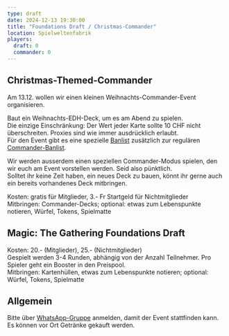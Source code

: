 ```yaml
---
type: draft
date: 2024-12-13 19:30:00
title: "Foundations Draft / Christmas-Commander"
location: Spielweltenfabrik
players:
  draft: 0
  commander: 0
---
```

## Christmas-Themed-Commander
Am 13.12. wollen wir einen kleinen Weihnachts-Commander-Event organisieren.

Baut ein Weihnachts-EDH-Deck, um es am Abend zu spielen. \
Die einzige Einschränkung: Der Wert jeder Karte sollte 10 CHF nicht überschreiten. Proxies sind wie immer ausdrücklich erlaubt. \
Für den Event gibt es eine spezielle [Banlist](https://www.moxfield.com/decks/QjW2SLydu02GF5WoJuSilw) zusätzlich zur regulären [Commander-Banlist](https://mtgcommander.net/index.php/banned-list/).

Wir werden ausserdem einen speziellen Commander-Modus spielen, den wir euch am Event vorstellen werden. Seid also pünktlich. \
Solltet ihr keine Zeit haben, ein neues Deck zu bauen, könnt ihr gerne auch ein bereits vorhandenes Deck mitbringen.

Kosten: gratis für Mitglieder, 3.- Fr Startgeld für Nichtmitglieder \
Mitbringen: Commander-Decks; optional: etwas zum Lebenspunkte notieren, Würfel, Tokens, Spielmatte

## Magic: The Gathering Foundations Draft
Kosten: 20.- (Mitglieder), 25.- (Nichtmitglieder) \
Gespielt werden 3-4 Runden, abhängig von der Anzahl Teilnehmer.
Pro Spieler geht ein Booster in den Preispool. \
Mitbringen: Kartenhüllen, etwas zum Lebenspunkte notieren; optional: Würfel, Tokens, Spielmatte

## Allgemein
Bitte über [WhatsApp-Gruppe](https://chat.whatsapp.com/HQ7IINFrZB63esDNRqsIUw) anmelden, damit der Event stattfinden kann. \
Es können vor Ort Getränke gekauft werden.
